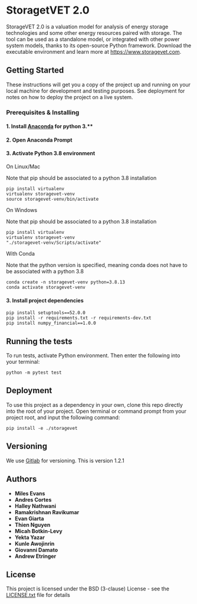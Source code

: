 # StoragetVET 2.0

StorageVET 2.0 is a valuation model for analysis of energy storage technologies and some other energy resources paired with storage. The tool can be used as a standalone model, or integrated with other power system models, thanks to its open-source Python framework. Download the executable environment and learn more at https://www.storagevet.com.

## Getting Started

These instructions will get you a copy of the project up and running on your local machine for development and testing purposes. See deployment for notes on how to deploy the project on a live system.

### Prerequisites & Installing

#### 1. Install [Anaconda](https://www.anaconda.com/download/) for python 3.**

#### 2. Open Anaconda Prompt

#### 3. Activate Python 3.8 environment

On Linux/Mac

Note that pip should be associated to a python 3.8 installation
```
pip install virtualenv
virtualenv storagevet-venv
source storagevet-venv/bin/activate
```
On Windows

Note that pip should be associated to a python 3.8 installation
```
pip install virtualenv
virtualenv storagevet-venv
"./storagevet-venv/Scripts/activate"
```
With Conda

Note that the python version is specified, meaning conda does not have to be associated with a python 3.8
```
conda create -n storagevet-venv python=3.8.13
conda activate storagevet-venv
```

#### 3. Install project dependencies

```
pip install setuptools==52.0.0
pip install -r requirements.txt -r requirements-dev.txt
pip install numpy_financial==1.0.0
```

## Running the tests

To run tests, activate Python environment. Then enter the following into your terminal:
```
python -m pytest test
```

## Deployment

To use this project as a dependency in your own, clone this repo directly into the root of your project.
Open terminal or command prompt from your project root, and input the following command:
```
pip install -e ./storagevet
```

## Versioning

We use [Gitlab](https://gitlab.epri.com/storagevet/storagevet) for versioning.
This is version 1.2.1

## Authors

* **Miles Evans**
* **Andres Cortes**
* **Halley Nathwani**
* **Ramakrishnan Ravikumar**
* **Evan Giarta**
* **Thien Nguyen**
* **Micah Botkin-Levy**
* **Yekta Yazar**
* **Kunle Awojinrin**
* **Giovanni Damato**
* **Andrew Etringer**

## License

This project is licensed under the BSD (3-clause) License - see the [LICENSE.txt](./LICENSE.txt) file for details

